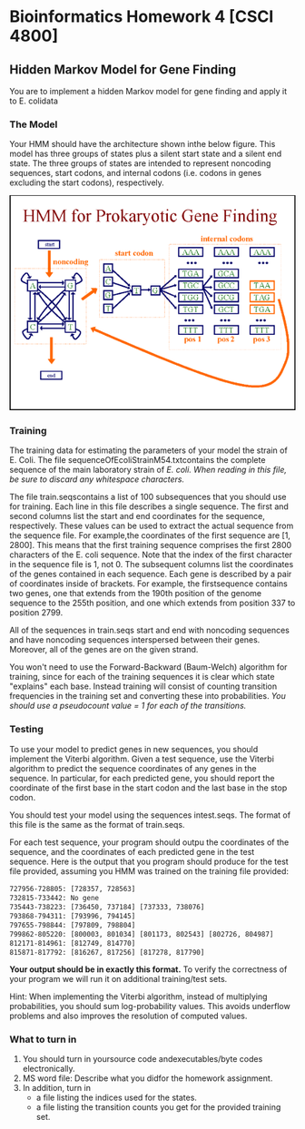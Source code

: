 # Bioinformatics Homework 4 [CSCI 4800]

## Hidden Markov Model for Gene Finding
You are to implement a hidden Markov model for gene finding and apply it to E. colidata

### The Model
Your HMM should have the architecture shown inthe below figure. This model has three groups of states plus a silent start state and a silent end state. The three groups of states are intended to represent noncoding sequences, start codons, and internal codons (i.e. codons in genes excluding the start codons), respectively.

![Model](model.PNG)

### Training
The training data for estimating the parameters of your model the strain of E. Coli. The file sequenceOfEcoliStrainM54.txtcontains the complete sequence of the main laboratory strain of *E. coli. When reading in this file, be sure to discard any whitespace characters.*

The file train.seqscontains a list of 100 subsequences that you should use for training. Each line in this file describes a single sequence. The first and second columns list the start and end coordinates for the sequence, respectively. These values can be used to extract the actual sequence from the sequence file. For example,the coordinates of the first sequence are [1, 2800]. This means that the first training sequence comprises the first 2800 characters of the E. coli sequence. Note that the index of the first character in the sequence file is 1, not 0. The subsequent columns list the coordinates of the genes contained in each sequence. Each gene is described by a pair of coordinates inside of brackets. For example, the firstsequence contains two genes, one that extends from the 190th position of the genome sequence to the 255th position, and one which extends from position 337 to position 2799.

All of the sequences in train.seqs start and end with noncoding sequences and have noncoding sequences interspersed between their genes. Moreover, all of the genes are on the given strand.

You won't need to use the Forward-Backward (Baum-Welch) algorithm for training, since for each of the training sequences it is clear which state "explains" each base. Instead training will consist of counting transition frequencies in the training set and converting these into probabilities. *You should use a pseudocount value = 1 for each of the transitions.*

### Testing
To use your model to predict genes in new sequences, you should implement the Viterbi algorithm. Given a test sequence, use the Viterbi algorithm to predict the sequence coordinates of any genes in the sequence. In particular, for each predicted gene, you should report the coordinate of the first base in the start codon and the last base in the stop codon. 

You should test your model using the sequences intest.seqs. The format of this file is the same as the format of train.seqs.

For each test sequence, your program should outpu the coordinates of the sequence, and the coordinates of each predicted gene in the test sequence. Here is the output that you program should produce for the test file provided, assuming you HMM was trained on the training file provided:

```
727956-728805: [728357, 728563]
732815-733442: No gene
735443-738223: [736450, 737184] [737333, 738076]
793868-794311: [793996, 794145]
797655-798844: [797809, 798804]
799862-805220: [800003, 801034] [801173, 802543] [802726, 804987]
812171-814961: [812749, 814770]
815871-817792: [816267, 817256] [817278, 817790]
```

__Your output should be in exactly this format.__ To verify the correctness of your program we will run it on additional training/test sets.

Hint: When implementing the Viterbi algorithm, instead of multiplying probabilities, you should sum log-probability values. This avoids underflow problems and also improves the resolution of computed values.

### What to turn in
1. You should turn in yoursource code andexecutables/byte codes electronically.
1. MS word file: Describe what you didfor the homework assignment. 
1. In addition, turn in
    * a file listing the indices used for the states.
    * a file listing the transition counts you get for the provided training set.